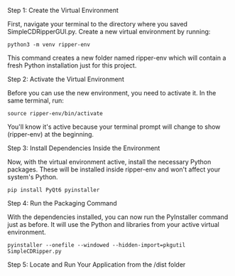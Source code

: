 Step 1: Create the Virtual Environment

First, navigate your terminal to the directory where you saved SimpleCDRipperGUI.py. Create a new virtual environment by running:

`python3 -m venv ripper-env`

This command creates a new folder named ripper-env which will contain a fresh Python installation just for this project.

Step 2: Activate the Virtual Environment

Before you can use the new environment, you need to activate it. In the same terminal, run:

`source ripper-env/bin/activate`

You'll know it's active because your terminal prompt will change to show (ripper-env) at the beginning.

Step 3: Install Dependencies Inside the Environment

Now, with the virtual environment active, install the necessary Python packages. These will be installed inside ripper-env and won't affect your system's Python.

`pip install PyQt6 pyinstaller`

Step 4: Run the Packaging Command

With the dependencies installed, you can now run the PyInstaller command just as before. It will use the Python and libraries from your active virtual environment.

`pyinstaller --onefile --windowed --hidden-import=pkgutil SimpleCDRipper.py`

Step 5: Locate and Run Your Application from the /dist folder
